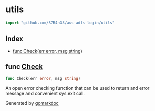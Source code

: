 <!-- Code generated by gomarkdoc. DO NOT EDIT -->

# utils

```go
import "github.com/S7R4nG3/aws-adfs-login/utils"
```

## Index

- [func Check(err error, msg string)](<#func-check>)


## func [Check](<https://github.com/S7R4nG3/aws-adfs-login/blob/main/utils/utils.go#L9>)

```go
func Check(err error, msg string)
```

An open error checking function that can be used to return and error message and convenient sys.exit call.



Generated by [gomarkdoc](<https://github.com/princjef/gomarkdoc>)
